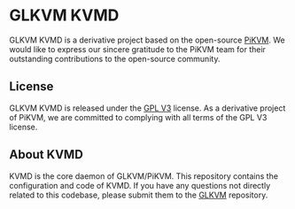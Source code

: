 # GLKVM KVMD

GLKVM KVMD is a derivative project based on the open-source [PiKVM](https://github.com/pikvm/pikvm). We would like to express our sincere gratitude to the PiKVM team for their outstanding contributions to the open-source community.

## License

GLKVM KVMD is released under the [GPL V3](https://github.com/gl-inet/glkvm/blob/main/LICENSE) license. As a derivative project of PiKVM, we are committed to complying with all terms of the GPL V3 license.

## About KVMD

KVMD is the core daemon of GLKVM/PiKVM. This repository contains the configuration and code of KVMD. If you have any questions not directly related to this codebase, please submit them to the [GLKVM](https://github.com/gl-inet/glkvm/issues) repository.
